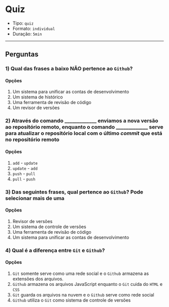 # Quiz

- Tipo: `quiz`
- Formato: `individual`
- Duração: `5min`

***

## Perguntas

### 1) Qual das frases a baixo **NÃO** pertence ao `Github`?

#### Opções

1. Um sistema para unificar as contas de desenvolvimento
2. Um sistema de histórico
3. Uma ferramenta de revisão de código
4. Um revisor de versões

<solution style="display:none;">1</solution>

### 2) Através do comando \_\_\_\_\_\_\_\_\_\_\_\_\_ enviamos a nova versão ao repositório remoto, enquanto o comando \_\_\_\_\_\_\_\_\_\_\_\_\_ serve para atualizar o repositório local com o último _commit_ que está no repositório remoto

#### Opções

1. `add` - `update`
2. `update` - `add`
3. `push` - `pull`
4. `pull` - `push`

<solution style="display:none;">3</solution>

### 3) Das seguintes frases, qual pertence ao `Github`? Pode selecionar mais de uma

#### Opções

1. Revisor de versões
2. Um sistema de controle de versões
3. Uma ferramenta de revisão de código
4. Um sistema para unificar as contas de desenvolvimento

<solution style="display:none;">1, 3</solution>

### 4) Qual é a diferença entre `Git` e `Github`?

#### Opções

1. `Git` somente serve como uma rede social e o `Github` armazena as extensões
   dos arquivos.
2. `Github` armazena os arquivos JavaScript enquanto o `Git` cuida do `HTML` e `CSS`
3. `Git` guarda os arquivos na nuvem e o `Github` serve como rede social
4. `Github` utiliza o `Git` como sistema de controle de versões

<solution style="display:none;">4</solution>
